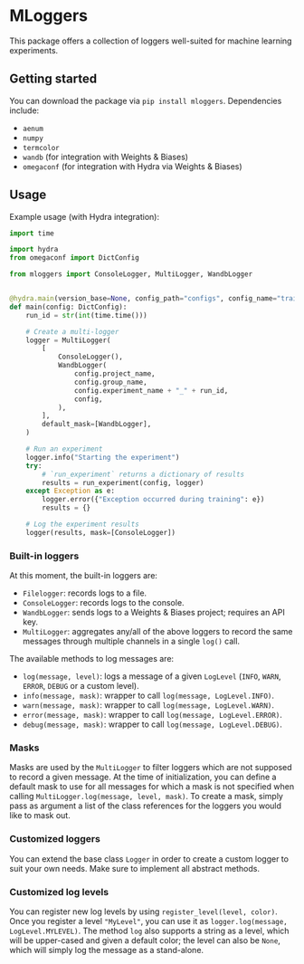 # MLoggers

This package offers a collection of loggers well-suited for machine learning experiments.

## Getting started

You can download the package via `pip install mloggers`. Dependencies include:

- `aenum`
- `numpy`
- `termcolor`
- `wandb` (for integration with Weights & Biases)
- `omegaconf` (for integration with Hydra via Weights & Biases)

## Usage

Example usage (with Hydra integration):

```python
import time

import hydra
from omegaconf import DictConfig

from mloggers import ConsoleLogger, MultiLogger, WandbLogger


@hydra.main(version_base=None, config_path="configs", config_name="train")
def main(config: DictConfig):
    run_id = str(int(time.time()))

    # Create a multi-logger
    logger = MultiLogger(
        [
            ConsoleLogger(),
            WandbLogger(
                config.project_name,
                config.group_name,
                config.experiment_name + "_" + run_id,
                config,
            ),
        ],
        default_mask=[WandbLogger],
    )

    # Run an experiment
    logger.info("Starting the experiment")
    try:
        # `run_experiment` returns a dictionary of results
        results = run_experiment(config, logger)
    except Exception as e:
        logger.error({"Exception occurred during training": e})
        results = {}

    # Log the experiment results
    logger(results, mask=[ConsoleLogger])
```

### Built-in loggers

At this moment, the built-in loggers are:

- `Filelogger`: records logs to a file.
- `ConsoleLogger`: records logs to the console.
- `WandbLogger`: sends logs to a Weights & Biases project; requires an API key.
- `MultiLogger`: aggregates any/all of the above loggers to record the same messages through multiple channels in a single `log()` call.

The available methods to log messages are:

- `log(message, level)`: logs a message of a given `LogLevel` (`INFO`, `WARN`, `ERROR`, `DEBUG` or a custom level).
- `info(message, mask)`: wrapper to call `log(message, LogLevel.INFO)`.
- `warn(message, mask)`: wrapper to call `log(message, LogLevel.WARN)`.
- `error(message, mask)`: wrapper to call `log(message, LogLevel.ERROR)`.
- `debug(message, mask)`: wrapper to call `log(message, LogLevel.DEBUG)`.

### Masks

Masks are used by the `MultiLogger` to filter loggers which are not supposed to record a given message. At the time of initialization, you can define a default mask to use for all messages for which a mask is not specified when calling `MultiLogger.log(message, level, mask)`. To create a mask, simply pass as argument a list of the class references for the loggers you would like to mask out.

### Customized loggers

You can extend the base class `Logger` in order to create a custom logger to suit your own needs. Make sure to implement all abstract methods.

### Customized log levels

You can register new log levels by using `register_level(level, color)`. Once you register a level `"MyLevel"`, you can use it as `logger.log(message, LogLevel.MYLEVEL)`. The method `log` also supports a string as a level, which will be upper-cased and given a default color; the level can also be `None`, which will simply log the message as a stand-alone.
